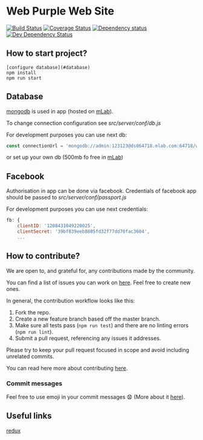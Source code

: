 # Web Purple Web Site
[![Build Status](https://travis-ci.org/kitos/web-purple.svg?branch=master)](https://travis-ci.org/kitos/web-purple)
[![Coverage Status](https://coveralls.io/repos/github/kitos/web-purple/badge.svg?branch=master)](https://coveralls.io/github/kitos/web-purple?branch=master)
[![Dependency status](https://david-dm.org/kitos/web-purple/status.png)](https://david-dm.org/kitos/web-purple#info=dependencies&view=table)
[![Dev Dependency Status](https://david-dm.org/kitos/web-purple/dev-status.png)](https://david-dm.org/kitos/web-purple#info=devDependencies&view=table)

## How to start project?
```
[configure database](#database)
npm install
npm run start
```

## Database
[mongodb](https://www.mongodb.com/) is used in app (hosted on [mLab](https://mlab.com/welcome/)).

To change connection configuration see *src/server/conf/db.js*

For development purposes you can use next db:
```javascript
const connectionUrl = 'mongodb://admin:123123@ds064718.mlab.com:64718/webpurple';
```
or set up your own db (500mb fo free in [mLab](https://mlab.com/welcome/))

## Facebook
Authorisation in app can be done via facebook.
Credentials of facebook app should be passed to *src/server/conf/passport.js*

For development purposes you can use next credentials:

```javascript
fb: {
    clientID: '1208431049220025',
    clientSecret: '39bf839eeb8805fd32f77dd70fac3604',
    ...
```

## How to contribute?
We are open to, and grateful for, any contributions made by the community.

You can find a list of issues you can work on [here](https://github.com/kitos/web-purple/issues).
Feel free to create new ones.

In general, the contribution workflow looks like this:

1. Fork the repo.
2. Create a new feature branch based off the master branch.
3. Make sure all tests pass (`npm run test`) and there are no linting errors (`npm run lint`).
4. Submit a pull request, referencing any issues it addresses.

Please try to keep your pull request focused in scope and avoid including unrelated commits.

You can read here more about contributing [here](https://guides.github.com/activities/contributing-to-open-source/). 

### Commit messages
Feel free to use emoji in your commit messages :anguished: (More about it [here](https://github.com/dannyfritz/commit-message-emoji)).

## Useful links
[redux](http://redux.js.org/)